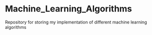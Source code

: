 # Machine_Learning_Algorithms
Repository for storing my implementation of different machine learning algorithms
